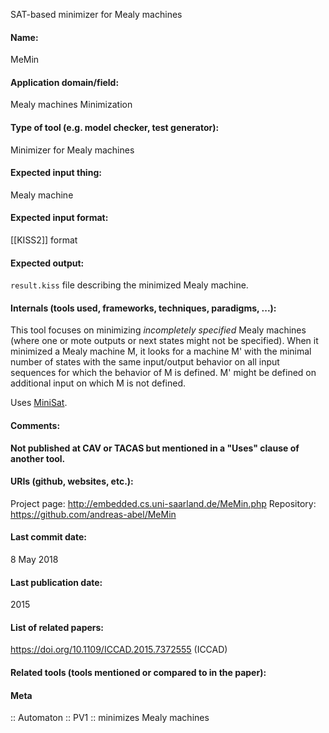 SAT-based minimizer for Mealy machines

#### Name:
MeMin

#### Application domain/field:
Mealy machines
Minimization

#### Type of tool (e.g. model checker, test generator):
Minimizer for Mealy machines

#### Expected input thing:
Mealy machine

#### Expected input format:
[[KISS2]] format

#### Expected output:
`result.kiss` file describing the minimized Mealy machine.

#### Internals (tools used, frameworks, techniques, paradigms, ...):
This tool focuses on minimizing *incompletely specified* Mealy machines (where one or mote outputs or next states might not be specified). 
When it minimized a Mealy machine M, it looks for a machine M' with the minimal number of states with the same input/output behavior on all input sequences for which the behavior of M is defined. M' might be defined on additional input on which M is not defined.

Uses [MiniSat](Solvers/SAT/MiniSat.md).

#### Comments:
**Not published at CAV or TACAS but mentioned in a "Uses" clause of another tool.**

#### URIs (github, websites, etc.):
Project page: http://embedded.cs.uni-saarland.de/MeMin.php
Repository: https://github.com/andreas-abel/MeMin

#### Last commit date:
8 May 2018

#### Last publication date:
2015

#### List of related papers:
https://doi.org/10.1109/ICCAD.2015.7372555 (ICCAD)

#### Related tools (tools mentioned or compared to in the paper):

#### Meta
:: Automaton
:: PV1 :: minimizes Mealy machines